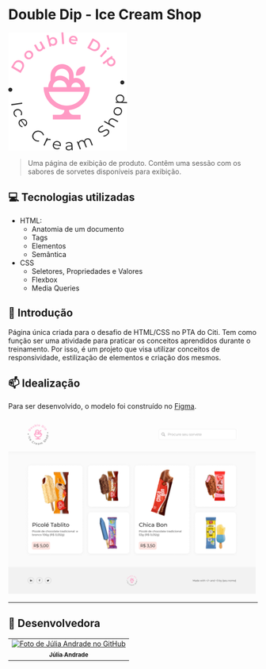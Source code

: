 # Double Dip - Ice Cream Shop

<img src="images/logo_double-dip.svg" alt="logo-double_dip">

> Uma página de exibição de produto. Contêm uma sessão com os sabores de sorvetes disponíveis para exibição.

## 💻 Tecnologias utilizadas

- HTML:
  - Anatomia de um documento
  - Tags
  - Elementos
  - Semântica
- CSS
  - Seletores, Propriedades e Valores
  - Flexbox
  - Media Queries

## 🚀 Introdução

Página única criada para o desafio de HTML/CSS no PTA do Citi. Tem como função ser uma atividade para praticar os conceitos aprendidos durante o treinamento. Por isso, é um projeto que visa utilizar conceitos de responsividade, estilização de elementos e criação dos mesmos.

## 📫 Idealização

Para ser desenvolvido, o modelo foi construído no <a href="https://www.figma.com/file/m7YeWlZU1GpjPbqkhFdXSj/PTA-de-Dev?t=2dvhowExRpPOUmQ3-1">Figma</a>.

<img src="images/desktop_view.png" width="500px">

<hr>

## 🤝 Desenvolvedora

<table>
  <tr>
    <td align="center">
      <a href="#">
        <img src="https://avatars.githubusercontent.com/u/65175718?v=4" width="100px;" alt="Foto de Júlia Andrade no GitHub"/><br>
        <sub>
          <b>Júlia Andrade</b>
        </sub>
      </a>
    </td>
  </tr>
</table>
